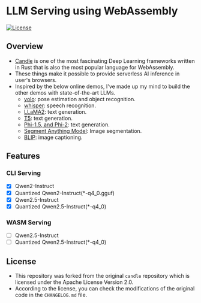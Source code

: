 # LLM Serving using WebAssembly

[![License](https://img.shields.io/badge/license-Apache%202.0-blue?style=flat-square)](https://github.com/huggingface/candle/blob/main/LICENSE-APACHE)

## Overview

- [Candle](https://github.com/huggingface/candle) is one of the most fascinating Deep Learning frameworks written in Rust that is also the most popular language for WebAssembly.
- These things make it possible to provide serverless AI inference in user's browsers.
- Inspired by the below online demos, I've made up my mind to build the other demos with state-of-the-art LLMs.
  - [yolo](https://huggingface.co/spaces/lmz/candle-yolo): pose estimation and
    object recognition.
  - [whisper](https://huggingface.co/spaces/lmz/candle-whisper): speech recognition.
  - [LLaMA2](https://huggingface.co/spaces/lmz/candle-llama2): text generation.
  - [T5](https://huggingface.co/spaces/radames/Candle-T5-Generation-Wasm): text generation.
  - [Phi-1.5, and Phi-2](https://huggingface.co/spaces/radames/Candle-Phi-1.5-Wasm): text generation.
  - [Segment Anything Model](https://huggingface.co/spaces/radames/candle-segment-anything-wasm): Image segmentation.
  - [BLIP](https://huggingface.co/spaces/radames/Candle-BLIP-Image-Captioning): image captioning.

## Features

### CLI Serving
- [x] Qwen2-Instruct
- [x] Quantized Qwen2-Instruct(*-q4_0.gguf)
- [x] Qwen2.5-Instruct
- [x] Quantized Qwen2.5-Instruct(*-q4_0)

### WASM Serving
- [ ] Qwen2.5-Instruct
- [ ] Quantized Qwen2.5-Instruct(*-q4_0)

## License
- This repository was forked from the original `candle` repository which is licensed under the Apache License Version 2.0.
- According to the license, you can check the modifications of the original code in the `CHANGELOG.md` file.